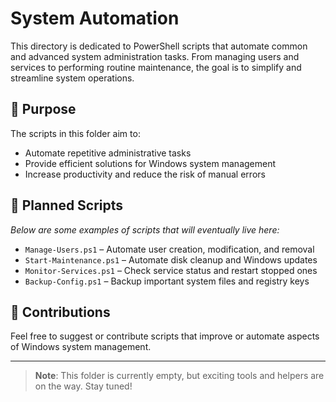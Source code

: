 # System Automation

This directory is dedicated to PowerShell scripts that automate common and advanced system administration tasks. From managing users and services to performing routine maintenance, the goal is to simplify and streamline system operations.

## 🧰 Purpose
The scripts in this folder aim to:
- Automate repetitive administrative tasks
- Provide efficient solutions for Windows system management
- Increase productivity and reduce the risk of manual errors

## 🚀 Planned Scripts
*Below are some examples of scripts that will eventually live here:*

- `Manage-Users.ps1` – Automate user creation, modification, and removal
- `Start-Maintenance.ps1` – Automate disk cleanup and Windows updates
- `Monitor-Services.ps1` – Check service status and restart stopped ones
- `Backup-Config.ps1` – Backup important system files and registry keys

## 📢 Contributions
Feel free to suggest or contribute scripts that improve or automate aspects of Windows system management.

---

> **Note**: This folder is currently empty, but exciting tools and helpers are on the way. Stay tuned!


